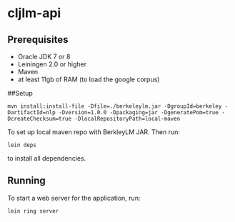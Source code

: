 # cljlm-api

## Prerequisites

* Oracle JDK 7 or 8
* Leiningen 2.0 or higher
* Maven
* at least 11gb of RAM (to load the google corpus)

##Setup

```
mvn install:install-file -Dfile=./berkeleylm.jar -DgroupId=berkeley -DartifactId=nlp -Dversion=1.0.0 -Dpackaging=jar -DgeneratePom=true -DcreateChecksum=true -DlocalRepositoryPath=local-maven

```
To set up local maven repo with BerkleyLM JAR. Then run:

```
lein deps

```

to install all dependencies.

## Running

To start a web server for the application, run:

    lein ring server

